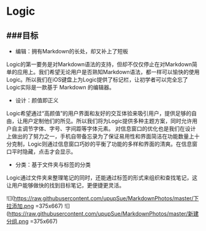 # Logic

###目标
---
- 编辑：拥有Markdown的长处，却又补上了短板
Logic的第一要务是对Markdown语法的支持，但却不仅仅停止在对Markdown简单的应用上。我们希望无论用户是否熟知Markdown语法，都一样可以愉快的使用Logic。所以我们在iOS键盘上为Logic提供了标记栏，让初学者可以完全忘了Logic实际是一款基于 Markdown 的编辑器。
- 设计：颜值即正义
Logic希望通过“高颜值”的用户界面和友好的交互体验来吸引用户，提供足够的自由，让用户定制他们的所见。所以我们将为Logic提供多种主题方案，同时允许用户自主调节字体、字号、字间距等字体元素。对信息窗口的优化也是我们在设计上做出的了努力之一，手机自带备忘录为了保证易用性和界面简洁在功能数量上十分克制，Logic则通过信息窗口巧妙的平衡了功能的多样和界面的清爽。在信息窗口平时隐藏，点击才会显示。
- 分类：基于文件夹与标签的分类
Logic通过文件夹来整理笔记的同时，还能通过标签的形式来组织和查找笔记，这让用户能够做快的找到目标笔记，更便捷更灵活。
![](https://raw.githubusercontent.com/upupSue/MarkdownPhotos/master/下拉添加.png =375x667)
![](https://raw.githubusercontent.com/upupSue/MarkdownPhotos/master/新建分组.png =375x667)
